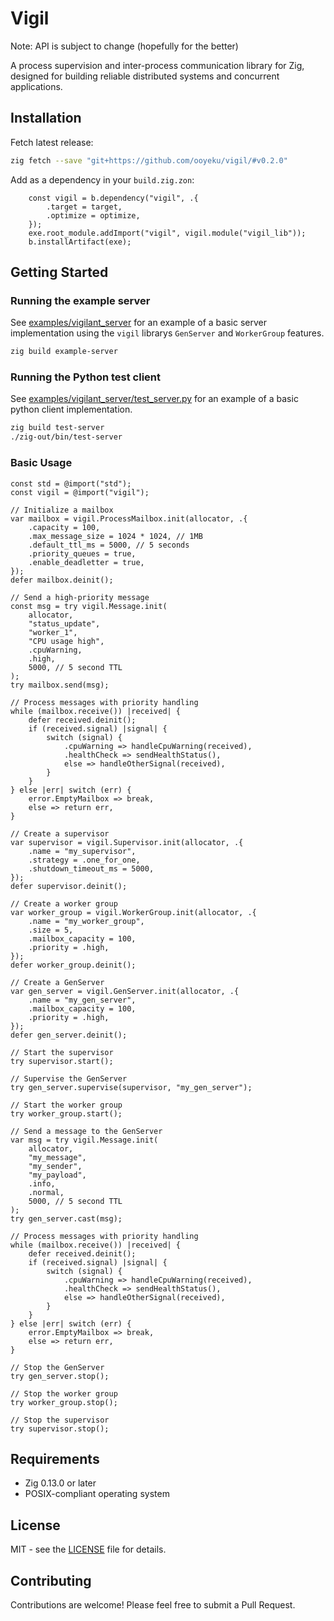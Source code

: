 # Vigil

Note: API is subject to change (hopefully for the better)

A process supervision and inter-process communication library for Zig, designed for building reliable distributed systems and concurrent applications.

## Installation

Fetch latest release:

```bash
zig fetch --save "git+https://github.com/ooyeku/vigil/#v0.2.0"
```

Add as a dependency in your `build.zig.zon`:

```zig
    const vigil = b.dependency("vigil", .{
        .target = target,
        .optimize = optimize,
    });
    exe.root_module.addImport("vigil", vigil.module("vigil_lib"));
    b.installArtifact(exe);
```

## Getting Started

### Running the example server

See [examples/vigilant_server](examples/vigilant_server) for an example of a basic server implementation using the `vigil` librarys `GenServer` and `WorkerGroup` features.

```bash
zig build example-server
```

### Running the Python test client

See [examples/vigilant_server/test_server.py](examples/vigilant_server/test_server.py) for an example of a basic python client implementation.

```bash
zig build test-server
./zig-out/bin/test-server
```

### Basic Usage

```zig
const std = @import("std");
const vigil = @import("vigil");

// Initialize a mailbox
var mailbox = vigil.ProcessMailbox.init(allocator, .{
    .capacity = 100,
    .max_message_size = 1024 * 1024, // 1MB
    .default_ttl_ms = 5000, // 5 seconds
    .priority_queues = true,
    .enable_deadletter = true,
});
defer mailbox.deinit();

// Send a high-priority message
const msg = try vigil.Message.init(
    allocator,
    "status_update",
    "worker_1",
    "CPU usage high",
    .cpuWarning,
    .high,
    5000, // 5 second TTL
);
try mailbox.send(msg);

// Process messages with priority handling
while (mailbox.receive()) |received| {
    defer received.deinit();
    if (received.signal) |signal| {
        switch (signal) {
            .cpuWarning => handleCpuWarning(received),
            .healthCheck => sendHealthStatus(),
            else => handleOtherSignal(received),
        }
    }
} else |err| switch (err) {
    error.EmptyMailbox => break,
    else => return err,
}

// Create a supervisor
var supervisor = vigil.Supervisor.init(allocator, .{
    .name = "my_supervisor",
    .strategy = .one_for_one,
    .shutdown_timeout_ms = 5000,
});
defer supervisor.deinit();

// Create a worker group
var worker_group = vigil.WorkerGroup.init(allocator, .{
    .name = "my_worker_group",
    .size = 5,
    .mailbox_capacity = 100,
    .priority = .high,
});
defer worker_group.deinit();

// Create a GenServer
var gen_server = vigil.GenServer.init(allocator, .{
    .name = "my_gen_server",
    .mailbox_capacity = 100,
    .priority = .high,
});
defer gen_server.deinit();

// Start the supervisor
try supervisor.start();

// Supervise the GenServer
try gen_server.supervise(supervisor, "my_gen_server");

// Start the worker group
try worker_group.start();

// Send a message to the GenServer
var msg = try vigil.Message.init(
    allocator,
    "my_message",
    "my_sender",
    "my_payload",
    .info,
    .normal,
    5000, // 5 second TTL
);
try gen_server.cast(msg);

// Process messages with priority handling
while (mailbox.receive()) |received| {
    defer received.deinit();
    if (received.signal) |signal| {
        switch (signal) {
            .cpuWarning => handleCpuWarning(received),
            .healthCheck => sendHealthStatus(),
            else => handleOtherSignal(received),
        }
    }
} else |err| switch (err) {
    error.EmptyMailbox => break,
    else => return err,
}

// Stop the GenServer
try gen_server.stop();

// Stop the worker group
try worker_group.stop();

// Stop the supervisor
try supervisor.stop();

```

## Requirements

- Zig 0.13.0 or later
- POSIX-compliant operating system

## License

MIT - see the [LICENSE](LICENSE) file for details.

## Contributing

Contributions are welcome! Please feel free to submit a Pull Request.
